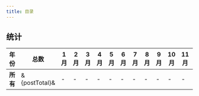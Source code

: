 ```yaml
---
title: 目录
---
```

## 统计
| 年份 | 总数 | 1月  | 2月| 3月| 4月| 5月| 6月| 7月| 8月| 9月|10月|11月|12月|
| -|-| -| -|-| -|-| -|-| -|-| -|-|-|
| **所有**|&{postTotal}&|-| - | - | - | - | - | - | - | - | - | - | - |
<!-- 目录总的模板 -->
